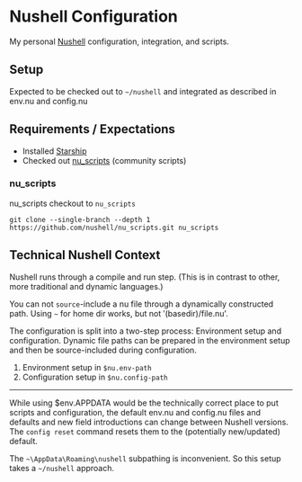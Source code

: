 # Nushell Configuration

My personal [Nushell](https://www.nushell.sh/) configuration, integration, and scripts.

## Setup

Expected to be checked out to `~/nushell` and integrated as described in env.nu and config.nu

## Requirements / Expectations

* Installed [Starship](https://starship.rs/)
* Checked out [nu_scripts](https://github.com/nushell/nu_scripts/) (community scripts)

### nu_scripts

nu_scripts checkout to `nu_scripts`

```git
git clone --single-branch --depth 1 https://github.com/nushell/nu_scripts.git nu_scripts
```

## Technical Nushell Context

Nushell runs through a compile and run step. (This is in contrast to other, more traditional and dynamic languages.)

You can not `source`-include a nu file through a dynamically constructed path. Using `~` for home dir works, but not $'($basedir)/file.nu'.

The configuration is split into a two-step process:
Environment setup and configuration.
Dynamic file paths can be prepared in the environment setup and then be source-included during configuration.

1. Environment setup in `$nu.env-path`
2. Configuration setup in `$nu.config-path`

---

While using $env.APPDATA would be the technically correct place to put scripts and configuration, the default env.nu and config.nu files and defaults and new field introductions can change between Nushell versions.
The `config reset` command resets them to the (potentially new/updated) default.

The `~\AppData\Roaming\nushell` subpathing is inconvenient. So this setup takes a `~/nushell` approach.
